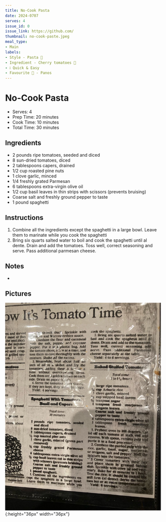 ```yaml
---
title: No-Cook Pasta
date: 2024-0707
serves: 4
issue_id: 0
issue_link: https://github.com/
thumbnail: no-cook-paste.jpeg
meal_type:
- Main
labels:
- Style - Pasta 🍝
- Ingredient - Cherry tomatoes 🐔
- ℹ️ Quick & Easy
- Favourite 🥰 - Panos
---
```





# No-Cook Pasta

- Serves: 4
- Prep Time: 20 minutes
- Cook Time: 10 minutes
- Total Time: 30 minutes

## Ingredients


- 2 pounds ripe tomatoes, seeded and diced
- 8 sun-dried tomatoes, diced
- 2 tablespoons capers, drained
- 1/2 cup roasted pine nuts
- 1 clove garlic, minced 
- 1/4 freshly grated Parmesan
- 6 tablespoons extra-virgin olive oil
- 1/2 cup basil leaves in thin strips with scissors (prevents bruising)
- Coarse salt and freshly ground pepper to taste
- 1 pound spaghetti
 
## Instructions

1. Combine all the ingredients except the spaghetti in a large bowl. Leave them to marinate while you cook the spaghetti
2. Bring six quarts salted water to boil and cook the spaghetti until al dente. Drain and add the tomatoes. Toss well, correct seasoning and serve. Pass additional parmesan cheese. 

## Notes

-

## Pictures

![image](images/no-cook-pasta.jpeg){:height="36px" width="36px"}
